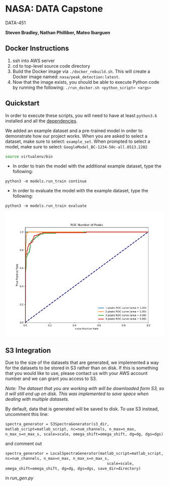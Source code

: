 # NASA: DATA Capstone
DATA-451

**Steven Bradley, Nathan Philliber, Mateo Ibarguen**

Docker Instructions
--
1. ssh into AWS server
2. cd to top-level source code directory
3. Build the Docker image via `./docker_rebuild.sh`. This will create a Docker image named: `nasa/peak_detection:latest`.
4. Now that the image exists, you should be able to execute Python code by running the following: `./run_docker.sh <python_script> <args>`

## Quickstart
In order to execute these scripts, you will need to have at least `python3.6` installed and all the [dependencies](requirements.txt).

We added an example dataset and a pre-trained model in order to demonstrate how our project works. When you are asked to select a dataset, make sure to select: `example_set`. When prompted to select a model, make sure to select: `GoogleModel_BC-1234-50c-all.0513.2202` 
```bash
source virtualenv/bin
```

- In order to train the model with the additional example dataset, type the following:
```
python3 -m models.run_train continue
```
- In order to evaluate the model with the example dataset, type the following:
```
python3 -m models.run_train evaluate
```

![roc_curve](data/results/GoogleModel_BC-1234-50c-all.0513.2202/eval/roc_curve-0517.1722.png)

## S3 Integration
Due to the size of the datasets that are generated, we implemented a way for the datasets to be stored in S3 rather than on disk. If this is something that you would like to use, please contact us with your AWS account number and we can grant you access to S3.

*Note: The dataset that you are working with will be downloaded form S3, so it will still end up on disk. This was implemented to save space when dealing with multiple datasets.*

By default, data that is generated will be saved to disk. To use S3 instead, uncomment this line:
```
spectra_generator = S3SpectraGenerator(s3_dir, matlab_script=matlab_script, nc=num_channels, n_max=n_max, n_max_s=n_max_s, scale=scale, omega_shift=omega_shift, dg=dg, dgs=dgs)
``` 
and comment out 
```
spectra_generator = LocalSpectraGenerator(matlab_script=matlab_script, nc=num_channels, n_max=n_max, n_max_s=n_max_s,
                                             scale=scale, omega_shift=omega_shift, dg=dg, dgs=dgs, save_dir=directory)
```
 in *run_gen.py*
